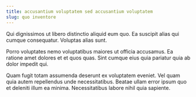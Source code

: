 ```yaml
---
title: accusantium voluptatem sed accusantium voluptatem
slug: quo inventore
---
```


Qui dignissimos ut libero distinctio aliquid eum quo. Ea suscipit alias qui cumque consequatur. Voluptas alias sunt.

Porro voluptates nemo voluptatibus maiores ut officia accusamus. Ea ratione amet dolores et et quos quas. Sint cumque eius quia pariatur quia ab dolor impedit qui.

Quam fugit totam assumenda deserunt ex voluptatem eveniet. Vel quam quia autem repellendus unde necessitatibus. Beatae ullam error ipsum quo et deleniti illum ea minima. Necessitatibus labore nihil quia sapiente.
